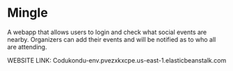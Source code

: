 # Mingle
A webapp that allows users to login and check what social events are nearby. Organizers can add their events and will be notified as to who all are attending.

WEBSITE LINK: Codukondu-env.pvezxkxcpe.us-east-1.elasticbeanstalk.com 
